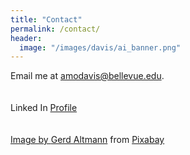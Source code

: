 ```yaml
---
title: "Contact"
permalink: /contact/
header:
  image: "/images/davis/ai_banner.png"
---
```


Email me at amodavis@bellevue.edu.
<br>
<br>
<br>
Linked In <a href="https:www.linkedin.com/in/amie-davis-3169a7b3">Profile
 <br>
<br>
<br>
Image by <a href="https://pixabay.com/users/geralt-9301/?utm_source=link-attribution&amp;utm_medium=referral&amp;utm_campaign=image&amp;utm_content=3382507">Gerd Altmann</a> from <a href="https://pixabay.com/?utm_source=link-attribution&amp;utm_medium=referral&amp;utm_campaign=image&amp;utm_content=3382507">Pixabay</a>
